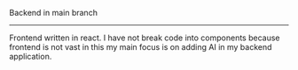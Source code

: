 Backend in main branch


*************************************************************************************************
Frontend written in react. I have not break code into components because frontend is not vast in this my main focus is on adding AI in my backend application.
